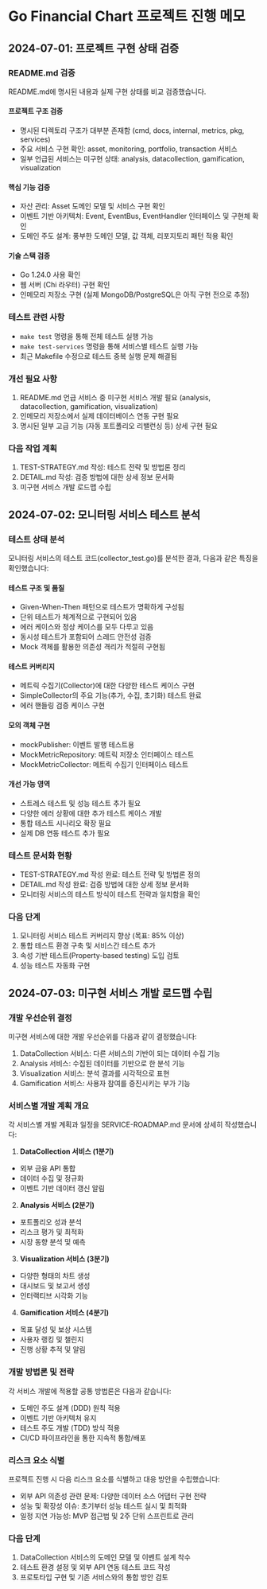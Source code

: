 # Go Financial Chart 프로젝트 진행 메모

## 2024-07-01: 프로젝트 구현 상태 검증

### README.md 검증
README.md에 명시된 내용과 실제 구현 상태를 비교 검증했습니다.

#### 프로젝트 구조 검증
- 명시된 디렉토리 구조가 대부분 존재함 (cmd, docs, internal, metrics, pkg, services)
- 주요 서비스 구현 확인: asset, monitoring, portfolio, transaction 서비스
- 일부 언급된 서비스는 미구현 상태: analysis, datacollection, gamification, visualization

#### 핵심 기능 검증
- 자산 관리: Asset 도메인 모델 및 서비스 구현 확인
- 이벤트 기반 아키텍처: Event, EventBus, EventHandler 인터페이스 및 구현체 확인
- 도메인 주도 설계: 풍부한 도메인 모델, 값 객체, 리포지토리 패턴 적용 확인

#### 기술 스택 검증
- Go 1.24.0 사용 확인
- 웹 서버 (Chi 라우터) 구현 확인
- 인메모리 저장소 구현 (실제 MongoDB/PostgreSQL은 아직 구현 전으로 추정)

### 테스트 관련 사항
- `make test` 명령을 통해 전체 테스트 실행 가능
- `make test-services` 명령을 통해 서비스별 테스트 실행 가능
- 최근 Makefile 수정으로 테스트 중복 실행 문제 해결됨

### 개선 필요 사항
1. README.md 언급 서비스 중 미구현 서비스 개발 필요 (analysis, datacollection, gamification, visualization)
2. 인메모리 저장소에서 실제 데이터베이스 연동 구현 필요
3. 명시된 일부 고급 기능 (자동 포트폴리오 리밸런싱 등) 상세 구현 필요

### 다음 작업 계획
1. TEST-STRATEGY.md 작성: 테스트 전략 및 방법론 정리
2. DETAIL.md 작성: 검증 방법에 대한 상세 정보 문서화
3. 미구현 서비스 개발 로드맵 수립

## 2024-07-02: 모니터링 서비스 테스트 분석

### 테스트 상태 분석
모니터링 서비스의 테스트 코드(collector_test.go)를 분석한 결과, 다음과 같은 특징을 확인했습니다:

#### 테스트 구조 및 품질
- Given-When-Then 패턴으로 테스트가 명확하게 구성됨
- 단위 테스트가 체계적으로 구현되어 있음
- 에러 케이스와 정상 케이스를 모두 다루고 있음
- 동시성 테스트가 포함되어 스레드 안전성 검증
- Mock 객체를 활용한 의존성 격리가 적절히 구현됨

#### 테스트 커버리지
- 메트릭 수집기(Collector)에 대한 다양한 테스트 케이스 구현
- SimpleCollector의 주요 기능(추가, 수집, 초기화) 테스트 완료
- 에러 핸들링 검증 케이스 구현

#### 모의 객체 구현
- mockPublisher: 이벤트 발행 테스트용
- MockMetricRepository: 메트릭 저장소 인터페이스 테스트
- MockMetricCollector: 메트릭 수집기 인터페이스 테스트

#### 개선 가능 영역
- 스트레스 테스트 및 성능 테스트 추가 필요
- 다양한 에러 상황에 대한 추가 테스트 케이스 개발
- 통합 테스트 시나리오 확장 필요
- 실제 DB 연동 테스트 추가 필요

### 테스트 문서화 현황
- TEST-STRATEGY.md 작성 완료: 테스트 전략 및 방법론 정의
- DETAIL.md 작성 완료: 검증 방법에 대한 상세 정보 문서화
- 모니터링 서비스의 테스트 방식이 테스트 전략과 일치함을 확인

### 다음 단계
1. 모니터링 서비스 테스트 커버리지 향상 (목표: 85% 이상)
2. 통합 테스트 환경 구축 및 서비스간 테스트 추가
3. 속성 기반 테스트(Property-based testing) 도입 검토
4. 성능 테스트 자동화 구현

## 2024-07-03: 미구현 서비스 개발 로드맵 수립

### 개발 우선순위 결정
미구현 서비스에 대한 개발 우선순위를 다음과 같이 결정했습니다:
1. DataCollection 서비스: 다른 서비스의 기반이 되는 데이터 수집 기능
2. Analysis 서비스: 수집된 데이터를 기반으로 한 분석 기능
3. Visualization 서비스: 분석 결과를 시각적으로 표현
4. Gamification 서비스: 사용자 참여를 증진시키는 부가 기능

### 서비스별 개발 계획 개요
각 서비스별 개발 계획과 일정을 SERVICE-ROADMAP.md 문서에 상세히 작성했습니다:

1. **DataCollection 서비스 (1분기)**
- 외부 금융 API 통합
- 데이터 수집 및 정규화
- 이벤트 기반 데이터 갱신 알림

2. **Analysis 서비스 (2분기)**
- 포트폴리오 성과 분석
- 리스크 평가 및 최적화
- 시장 동향 분석 및 예측

3. **Visualization 서비스 (3분기)**
- 다양한 형태의 차트 생성
- 대시보드 및 보고서 생성
- 인터랙티브 시각화 기능

4. **Gamification 서비스 (4분기)**
- 목표 달성 및 보상 시스템
- 사용자 랭킹 및 챌린지
- 진행 상황 추적 및 알림

### 개발 방법론 및 전략
각 서비스 개발에 적용할 공통 방법론은 다음과 같습니다:
- 도메인 주도 설계 (DDD) 원칙 적용
- 이벤트 기반 아키텍처 유지
- 테스트 주도 개발 (TDD) 방식 적용
- CI/CD 파이프라인을 통한 지속적 통합/배포

### 리스크 요소 식별
프로젝트 진행 시 다음 리스크 요소를 식별하고 대응 방안을 수립했습니다:
- 외부 API 의존성 관련 문제: 다양한 데이터 소스 어댑터 구현 전략
- 성능 및 확장성 이슈: 초기부터 성능 테스트 실시 및 최적화
- 일정 지연 가능성: MVP 접근법 및 2주 단위 스프린트로 관리

### 다음 단계
1. DataCollection 서비스의 도메인 모델 및 이벤트 설계 착수
2. 테스트 환경 설정 및 외부 API 연동 테스트 코드 작성
3. 프로토타입 구현 및 기존 서비스와의 통합 방안 검토 